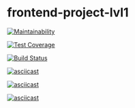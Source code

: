 # frontend-project-lvl1

[![Maintainability](https://api.codeclimate.com/v1/badges/cf32c7e514dc1a030fd7/maintainability)](https://codeclimate.com/github/Fessan/frontend-project-lvl1/maintainability)

[![Test Coverage](https://api.codeclimate.com/v1/badges/cf32c7e514dc1a030fd7/test_coverage)](https://codeclimate.com/github/Fessan/frontend-project-lvl1/test_coverage)

[![Build Status](https://travis-ci.org/Fessan/frontend-project-lvl1.svg?branch=master)](https://travis-ci.org/Fessan/frontend-project-lvl1)

[![asciicast](https://asciinema.org/a/Uw19bGXTVAKaU0kfm8QbjLpKq.svg)](https://asciinema.org/a/Uw19bGXTVAKaU0kfm8QbjLpKq)

[![asciicast](https://asciinema.org/a/8eclvmSvSy9QvRLpYJPowCcfU.svg)](https://asciinema.org/a/8eclvmSvSy9QvRLpYJPowCcfU)

[![asciicast](https://asciinema.org/a/JQs2dULalCkPFT2wNELDmkrv7.svg)](https://asciinema.org/a/JQs2dULalCkPFT2wNELDmkrv7)
